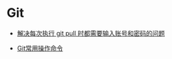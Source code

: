 # Git

* [解决每次执行 git pull 时都需要输入账号和密码的问题](Git/solve_git_pull_need_input_account_password.md)

* [Git常用操作命令](Git/Command.md)